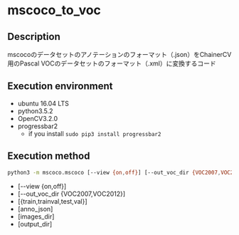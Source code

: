 # mscoco_to_voc

## Description

mscocoのデータセットのアノテーションのフォーマット（.json）をChainerCV用のPascal VOCのデータセットのフォーマット（.xml）に変換するコード

## Execution environment

+ ubuntu 16.04 LTS
+ python3.5.2
+ OpenCV3.2.0
+ progressbar2
  + if you install `sudo pip3 install progressbar2`

## Execution method

```bash
python3 -m mscoco.mscoco [--view {on,off}] [--out_voc_dir {VOC2007,VOC2012}] [{train,trainval,test,val}] [anno_json] [images_dir] [output_dir]
```

+ [--view {on,off}]
+ [--out_voc_dir {VOC2007,VOC2012}]
+ [{train,trainval,test,val}]
+ [anno_json]
+ [images_dir]
+ [output_dir]